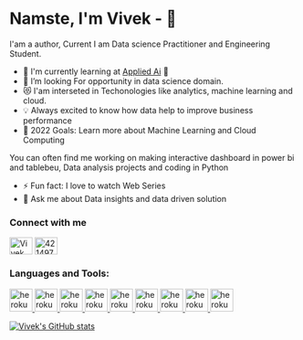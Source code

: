 # Namste, I'm Vivek  - 👋 

I'am a author, Current I am Data science Practitioner and Engineering Student.

- 🌱 I'm currently learning at [Applied Ai](https://www.appliedaicourse.com/) 🦢
- 🔭 I’m looking For opportunity in data science domain.
- 😻 I'am interseted in Techonologies like analytics, machine learning and cloud.
- 💡 Always excited to know how data help to improve business performance
- 🥅 2022 Goals: Learn more about Machine Learning and Cloud Computing

You can often find me working on making interactive dashboard in power bi and tablebeu, Data analysis projects and coding in Python
- ⚡ Fun fact: I love to watch Web Series
- 💬 Ask me about Data insights and data driven solution

### Connect with me

<a href="https://www.linkedin.com/in/vivekkpatil7/" target="blank"><img align="center" src="https://camo.githubusercontent.com/c8a9c5b414cd812ad6a97a46c29af67239ddaeae08c41724ff7d945fb4c047e5/68747470733a2f2f6564656e742e6769746875622e696f2f537570657254696e7949636f6e732f696d616765732f7376672f6c696e6b6564696e2e737667" alt="Vivek Patil" height="30" width="40" /></a>
<a href="https://stackoverflow.com/users/4214976" target="blank"><img align="center" src="https://camo.githubusercontent.com/4a3dd8d10a27c272fd04b2ce8ed1a130606f95ea6a76b5e19ce8b642faa18c27/68747470733a2f2f6564656e742e6769746875622e696f2f537570657254696e7949636f6e732f696d616765732f7376672f676d61696c2e737667" alt="4214976" height="30" width="40" /></a>

### Languages and Tools:
<a href="https://heroku.com" target="_blank"> <img src="https://www.vectorlogo.zone/logos/heroku/heroku-icon.svg" alt="heroku" width="40" height="40"/>
<a href="mysql-official.svg" target="_blank"> <img src="https://www.vectorlogo.zone/logos/mysql/mysql-official.svg" alt="heroku" width="40" height="40"/>
<a href="mysql-official.svg" target="_blank"> <img src="https://www.vectorlogo.zone/logos/python/python-icon.svg" alt="heroku" width="40" height="40"/>
<a href="mysql-official.svg" target="_blank"> <img src="https://www.vectorlogo.zone/logos/djangoproject/djangoproject-ar21.svg" alt="heroku" width="40" height="40"/>
<a href="mysql-official.svg" target="_blank"> <img src="https://www.vectorlogo.zone/logos/amazon_aws/amazon_aws-icon.svg" alt="heroku" width="40" height="40"/>
<a href="mysql-official.svg" target="_blank"> <img src="https://www.vectorlogo.zone/logos/microsoft_powerbi/microsoft_powerbi-ar21.svg" alt="heroku" width="40" height="40"/>
<a href="mysql-official.svg" target="_blank"> <img src="https://www.vectorlogo.zone/logos/mongodb/mongodb-icon.svg" alt="heroku" width="40" height="40"/>
<a href="mysql-official.svg" target="_blank"> <img src="https://www.vectorlogo.zone/logos/github/github-tile.svg" alt="heroku" width="40" height="40"/>
<a href="mysql-official.svg" target="_blank"> <img src="https://www.vectorlogo.zone/logos/pocoo_flask/pocoo_flask-ar21.svg" alt="heroku" width="40" height="40"/>
  
![Vivek's GitHub stats](https://github-readme-stats.vercel.app/api?username=vivekkpatil7&show_icons=true&theme=radical)
